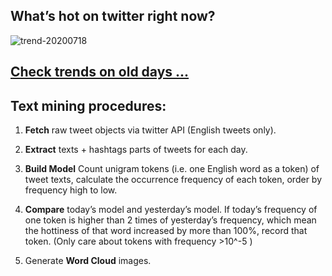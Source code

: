 ## What’s hot on twitter right now?

![trend-20200718][wordcloud]

[wordcloud]: https://raw.githubusercontent.com/xdqc/tweet-trend-everyday/master/word-cloud/trend-20200718.png?token=AF5V4P7ADR6KQBZ4CEDTNIK6AXRMU "trend-20200718"

## [Check trends on old days ...](https://github.com/xdqc/tweet-trend-everyday/tree/master/word-cloud)

## Text mining procedures:

1. **Fetch** raw tweet objects via twitter API (English tweets only).

2. **Extract** texts + hashtags parts of tweets for each day.

3. **Build Model** Count unigram tokens (i.e. one English word as a token) of tweet texts, calculate the occurrence frequency of each token, order by frequency high to low.

4. **Compare** today’s model and yesterday’s model. If today’s frequency of one token is higher than 2 times of yesterday’s frequency, which mean the hottiness of that word increased by more than 100%, record that token. (Only care about tokens with frequency >10^-5 )

5. Generate **Word Cloud** images.
